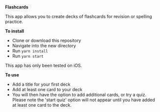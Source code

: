 **Flashcards**

This app allows you to create decks of flashcards for revision or spelling practice.

**To install**
* Clone or download this repository
* Navigate into the new directory
* Run `yarn install`
* Run `yarn start`

This app has only been tested on iOS.

**To use**
* Add a title for your first deck
* Add at least one card to your deck
* You will then have the option to add additional cards, or try a quiz. Please note the 'start quiz' option will not appear until you have added at least one card to the deck.